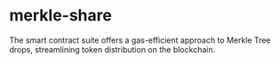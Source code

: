 # merkle-share
The smart contract suite offers a gas-efficient approach to Merkle Tree drops, streamlining token distribution on the blockchain.
